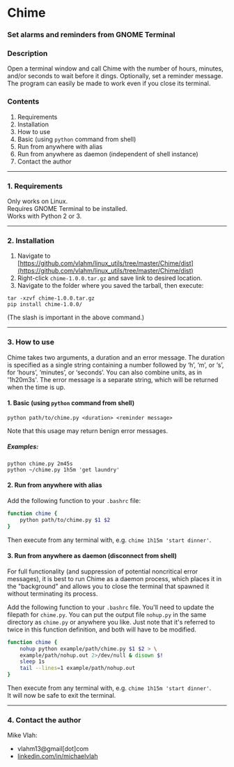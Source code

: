 # **Chime**

### Set alarms and reminders from GNOME Terminal
### **Description**

Open a terminal window and call Chime with the
number of hours, minutes, and/or seconds to wait before it dings.
Optionally, set a reminder message.  The program can easily be made to work even
if you close its terminal.

### **Contents**
1. Requirements
2. Installation
3. How to use
  1. Basic (using `python` command from shell)
  2. Run from anywhere with alias
  3. Run from anywhere as daemon (independent of shell instance)
4.  Contact the author

---
### **1. Requirements**
Only works on Linux.  
Requires GNOME Terminal to be installed.  
Works with Python 2 or 3.

---
### **2. Installation**
1. Navigate to [https://github.com/vlahm/linux_utils/tree/master/Chime/dist](https://github.com/vlahm/linux_utils/tree/master/Chime/dist)
2. Right-click `chime-1.0.0.tar.gz` and save link to desired location.
3. Navigate to the folder where you saved the tarball, then execute:
  ```
  tar -xzvf chime-1.0.0.tar.gz
  pip install chime-1.0.0/
  ```
  (The slash is important in the above command.)

---
### **3. How to use**
Chime takes two arguments, a duration and an error message.  The duration is specified as a single string containing a number followed by ‘h’, ‘m’, or ‘s’, for ‘hours’, ‘minutes’, or ‘seconds’. You can also combine units, as in '1h20m3s'. The error message is a separate string, which will be returned when the time is up.

#### 1. Basic (using `python` command from shell)
`python path/to/chime.py <duration> <reminder message>`  

Note that this usage may return benign error messages.
##### **_Examples:_**
`python chime.py 2m45s`  
`python ~/chime.py 1h5m 'get laundry'`
#### 2. Run from anywhere with alias
Add the following function to your `.bashrc` file:
```bash
function chime { 
    python path/to/chime.py $1 $2
}
```
Then execute from any terminal with, e.g. `chime 1h15m 'start dinner'`.
#### 3. Run from anywhere as daemon (disconnect from shell)
For full functionality (and suppression of potential noncritical error messages),
it is best to run Chime as a daemon process, which
places it in the "background" and allows you to close the terminal that
spawned it without terminating its process.

Add the following function to your `.bashrc` file.
You'll need to update the filepath for `chime.py`. You can put the output file
`nohup.py` in the same directory as `chime.py` or anywhere you like. Just note
that it's referred to twice in this function definition, and both will have to be
modified.
```bash
function chime { 
    nohup python example/path/chime.py $1 $2 > \
    example/path/nohup.out 2>/dev/null & disown $!
    sleep 1s
    tail --lines=1 example/path/nohup.out
}    
```
Then execute from any terminal with, e.g. `chime 1h15m 'start dinner'`.  
It will now be safe to exit the terminal.

---
### **4. Contact the author**
Mike Vlah: 
+ vlahm13@gmail[dot]com
+ [linkedin.com/in/michaelvlah](linkedin.com/in/michaelvlah)


